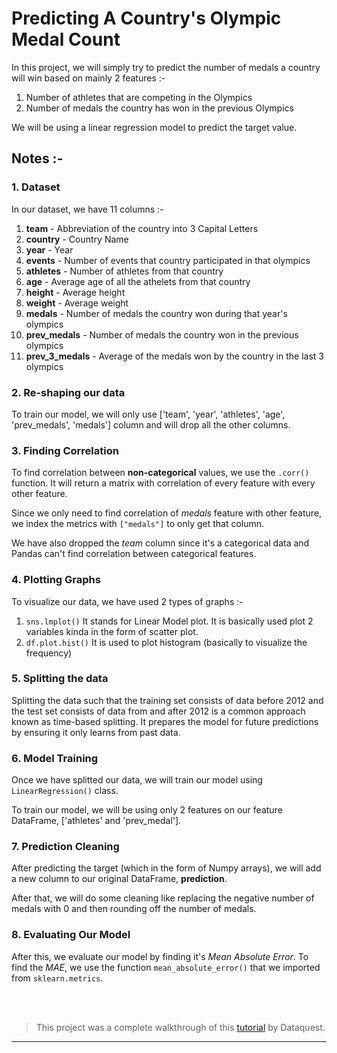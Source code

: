 # Predicting A Country's Olympic Medal Count

In this project, we will simply try to predict the number of medals a country will win based on mainly 2 features :-
1. Number of athletes that are competing in the Olympics
2. Number of medals the country has won in the previous Olympics

We will be using a linear regression model to predict the target value.


## Notes :-

### 1. Dataset
In our dataset, we have 11 columns :-

1. **team** - Abbreviation of the country into 3 Capital Letters 
2. **country** - Country Name
3. **year** - Year
4. **events** - Number of events that country participated in that olympics
5. **athletes** - Number of athletes from that country
6. **age** - Average age of all the athelets from that country
7. **height** - Average height
8. **weight** - Average weight
9. **medals** - Number of medals the country won during that year's olympics
10. **prev_medals** - Number of medals the country won in the previous olympics
11. **prev_3_medals** - Average of the medals won by the country in the last 3 olympics

### 2. Re-shaping our data
To train our model, we will only use ['team', 'year', 'athletes', 'age', 'prev_medals', 'medals'] column and will drop all the other columns.

### 3. Finding Correlation
To find correlation between **non-categorical** values, we use the `.corr()` function. It will return a matrix with correlation of every feature with every other feature.

Since we only need to find correlation of *medals* feature with other feature, we index the metrics with `["medals"]` to only get that column.

We have also dropped the *team* column since it's a categorical data and Pandas can't find correlation between categorical features.

### 4. Plotting Graphs
To visualize our data, we have used 2 types of graphs :-
1. `sns.lmplot()`
    It stands for Linear Model plot. It is basically used plot 2 variables kinda in the form of scatter plot.
2. `df.plot.hist()`
    It is used to plot histogram (basically to visualize the frequency)

### 5. Splitting the data
Splitting the data such that the training set consists of data before 2012 and the test set consists of data from and after 2012 is a common approach known as time-based splitting. It prepares the model for future predictions by ensuring it only learns from past data.

### 6. Model Training
Once we have splitted our data, we will train our model using `LinearRegression()` class.

To train our model, we will be using only 2 features on our feature DataFrame, ['athletes' and 'prev_medal'].

### 7. Prediction Cleaning
After predicting the target (which in the form of Numpy arrays), we will add a new column to our original DataFrame, **prediction**. 

After that, we will do some cleaning like replacing the negative number of medals with 0 and then rounding off the number of medals.

### 8. Evaluating Our Model
After this, we evaluate our model by finding it's *Mean Absolute Error*. To find the *MAE*, we use the function `mean_absolute_error()` that we imported from `sklearn.metrics`.

<br><br>

> This project was a complete walkthrough of this [tutorial](https://youtu.be/Hr06nSA-qww?si=sHgYNu0jt_xOKKJv) by Dataquest.

-------
